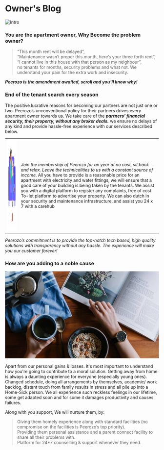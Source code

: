 # Owner's Blog

![Intro](https://images.pexels.com/photos/3184418/pexels-photo-3184418.jpeg?auto=compress&cs=tinysrgb&h=750&w=1260)

### You are the apartment owner, Why Become the problem owner?
> “This month rent will be delayed”,<br/>
> “Maintenance wasn’t proper this month, here’s your three forth rent”,<br/>
> “I cannot live in this house with that person as my neighbour”,<br/>
> no tenants for months, security problems and what not. We understand your pain for the extra work and insecurity.<br/>

***Peerozo is the amendment awaited, scroll and you’ll know why!***

### End of the tenant search every season
The positive lucrative reasons for becoming our partners are not just one or two. Peerozo’s unconventional policy for their partners drives every apartment owner towards us. We take care of the ***partners’ financial security, their property, without any broker deals.*** we ensure no delays of any kind and provide hassle-free experience with our services described below.


| | |
|:------:|:------|
|<img src = "https://raw.githubusercontent.com/peerozo/assets/master/Blogs/Images/Image%20-%2002.png" width="300" height="300" />  |  *Join the membership of Peerozo for an year at no cost, sit back and relax. Leave the technicalities to us with a constant source of income.* All you have to provide is a reasonable price for an apartment with electricity and water fittings, we will ensure that a good care of your building is being taken by the tenants. We assist you with a digital platform to register any complaints, free of cost To-let platform to advertise your property. We can also dutch in your security and maintenance infrastructure, and assist you 24 x 7 with a carehub|


*Peerozo’s commitment is to provide the top-notch tech based, high quality solutions with transparency without any hassle. The experience will make you our customer forever!*

### How are you adding to a noble cause

<img src = "https://raw.githubusercontent.com/peerozo/assets/master/Blogs/Images/Image%20-%2001.jpg" width="900"/>

Apart from our personal gains & losses. It's most important to understand how you're going to contribute to a moral solution. Getting away from home is always a daunting experience for everyone (especially young ones). Changed schedule,  doing all arrangements by themselves, academic/ work backlog, distant touch from family results in stress and all pile up into a Home-Sick person. We all experience such reckless feelings in our lifetime, some get adapted soon and for some it damages productivity and causes failures.

Along with you support, We will nurture them, by:
> Giving them homely experience along with standard facilities (no compromise on the facilities is Peerozo’s top priority).<br/>
> Providing them personal assistance and a parent connect facility to share all their problems with. <br/>
> Platform for 24*7 counselling  & support whenever they need.<br/>

